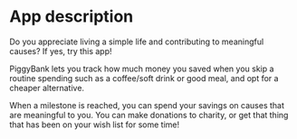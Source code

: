 # App description

Do you appreciate living a simple life and contributing to meaningful causes? If yes, try this app!

PiggyBank lets you track how much money you saved when you skip a routine spending such as a coffee/soft drink or good meal, and opt for a cheaper alternative. 

When a milestone is reached, you can spend your savings on causes that are meaningful to you. You can make donations to charity, or get that thing that has been on your wish list for some time!

